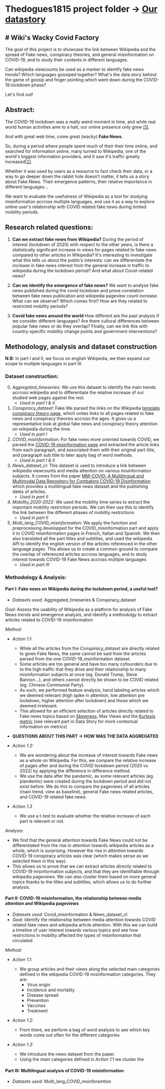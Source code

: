 # Thedogues1815 project folder -> [Our datastory](https://bottinel.github.io/TheDoguesDataStory/)

## # Wiki's Wacky Covid Factory
The goal of this project is to showcase the link between Wikipedia and the spread of Fake news, conspiracy theories, and general misinformation on COVID-19, and to study their contents in different languages. 

Can wikipedia viewcounts be used as a marker to identify fake news trends?
Which languages gossiped together? 
What's the data story behind the game of gossip and finger pointing which went down during the COVID-19 lockdown phase? 

Let's find out!

## Abstract: 
The COVID-19 lockdown was a really weird moment in time, and while real world human activities ame to a halt, our online presence only grew [[1]](https://www.sciencedirect.com/science/article/pii/S2210670721004637). 

And with great web time, come great (wacky) **Fake News**.

So, during a period where people spent much of their their time online, and searched for information online, many turned to Wikipedia, one of the world's biggest information providers, and it saw it's traffic greatly increased[[2]](https://arxiv.org/pdf/2005.08505.pdf).

Whether it was used by users as a resource to fact check their data, or a way to go deeper down the rabbit hole doesn’t matter, it tells us a story about Fake News. Their emergence patterns, their relative importance in different languages...

We want to evaluate the usefulness of Wikipedia as a tool for studying misinformation accross multiple languages, and use it as a way to explore online user's relationship with COVID related fake news during limited mobility periods.

## Research related questions: 

1. **Can we extract fake news from Wikipedia?**
During the period of interest (lockdown of 2020) with respect to the other years, is there a statistically significant increase in views for pages related to fake news compared to other articles in Wikipedia? It's interesting to investigate what this tells us about the public’s interests: can we differentiate the increase in fake news interest from the general increase in traffic to wikipedia during the lockdown period? And what about Covid-related news?

2. **Can we identify the emergence of fake news?**
We want to analyse fake news published during the covid lockdown and prove correlation between fake news publication and wikipedia pageview count increase. 
What can we observe? Which comes first? How are they related to restricted mobility periods?

3. **Covid fake news around the world**
How different are the past analysis if we consider different languages? Are there cultural differences between popular fake news or do they overlap? Finally, can we link this with country-specific mobility change points and government interventions?

## Methodology, analysis and dataset construction
**N.B:** In part I and II, we focus on english Wikipedia, we then expand our scope to multiple languages in part III. 

### **Dataset construction:** 

0. *Aggregated_timeseries:* We use this dataset to identify the main trends accross wikipedia and to differentiate the relative increase of our studied web pages against the rest.
    - *Used in part I & II*
1. *Conspiracy_dataset:* Fake We parsed the links on the Wikipedia [template conspiracy theory page](https://en.wikipedia.org/wiki/Template:Conspiracy_theories), which unites links to all pages related to fake news and conspiracy theories accross the ages. It gives us a representative look at global fake news and conspiracy theory attention on wikipedia during the time. 
    - *Used in part I*
2. *COVID_misinformation:* For fake news more oriented towards COVID, we parsed the [COVID-19 misinformation page](https://en.wikipedia.org/wiki/COVID-19_misinformation) and extracted the article links from each paragraph, and associated them with their original part title, and paragraph sub title to later apply bag of word methods. 
    - *Used in part I & II*
3. *News_dataset_cl:* This dataset is used to introduce a link between wikipedia viewcounts and media attention on various misinformation subjects. It comes from the paper [MM-COVID: A Multilingual and Multimodal Data Repository for Combating COVID-19 Disinformation](https://arxiv.org/abs/2011.04088) which provides a multilingual fake news dataset and the publishing dates of articles.
    - *Used in part II*
4. *Mobility_2020-2022:* We used the mobility time series to extract the important mobility restriction periods. We can then use this to identify the link between the different phases of mobility restrictions 
    - *Used in part II*
5. *Multi_lang_COVID_misinformation:* We apply the function and preprocessing developped for the COVID_misinformation part and apply it to COVID misinformation pages in French, Italian and Spanish. We then also translated all the part titles and subtitles, and used the wikipedia API to identify the english version of the articles referenced in the other language pages. This allows us to create a common ground to compare the overlap of referenced articles accross languages, and to study interest towards COVID-19 Fake News accross multiple languages
    - *Used in part III*

### **Methodology & Analysis:**

#### **Part I**: Fake news on Wikipedia during the lockdown period, a useful tool?
- *Datasets used:* Aggregated_timeseries & Conspiracy_dataset

*Goal:* Assess the usability of Wikipedia as a platform for analysis of Fake News trends and emergence analysis, and identify a methodolgy to extract articles related to COVID-19 misinformation

*Method:* 
- *Action 1.1:* 
    - While all the articles from the *Conspiracy_dataset* are directly related to given Fake News, the same cannot be said from the articles parsed from the one COVID-19_msinformation dataset. 
    - Some articles are too general and have too many cofounders due to to the high traffic that they drive and their relationship to many misinformation subjects at once (eg. Donald Trump, Steve Bannon...), and others cannot directly be shown to be COVID related (eg. Chinese Communist Party). 
    - As such, we performed feature analysis, hand labeling articles which we deemed relevant (high spike in attention, low attention pre lockdown, higher attention after lockdown) and those which we deemed irrelevant.
    - This allowed for an efficient selection of articles directly related to Fake news topics based on [Skewness](https://en.wikipedia.org/wiki/Skewness), Max Views and the [Kurtosis metric](https://en.wikipedia.org/wiki/Kurtosis) (see relevant part in Data Story for more contextual information on metrics)

- **QUESTIONS ABOUT THIS PART -> HOW WAS THE DATA AGGREGATED**
- *Action 1.2:* 
    - We are wondering about the increase of interest towards Fake news as a whole on Wikipedia. For this, we compare the relative increase of pages after and during the COVID lockdown period (2020 vs 2022) by applying the difference in difference method. 
    - We use the data after the pandemic, as some relevant articles (eg. plandemic) were created during the lockdown period and did not exist before. We do this to compare the pageviews of all articles (main trend, view as baseline), general Fake news related articles, and COVID-19 related fake news. 

- *Action 1.3* 
    - We use a t-test to evaluate whether the relative increase of each part is relevant or not.

*Analysis:* 
- We find that the general attention towards Fake News could not be differentiated from the rise in attention towards wikipedia articles as a whole, which is surprising. However the rise in attention towards COVID-19 conspiracy articles was clear (which makes sense as we selected them in this way). 
- This allows us to prove that we can extract articles directly related to COVID-19 misinformation subjects, and that they are identifiable through wikipedia pageviews. We can also cluster them based on more general topics thanks to the titles and subtitles, which allows us to do further analysis.

#### **Part II**: COVID-19 misinformation, the relationship between media attention and Wikipedia pageviews
- *Datasets used:* Covid_misinformation & News_dataset_cl
- *Goal:* Identify the relationship between media attention towards COVID related fake news and wikipedia article attention. With this we can build a timeline of user interest towards various topics and see how restrictions in mobility affected the types of misinformation that circulated

*Method:* 
- *Action 1.1:*
    - We group articles and their views along the selected main categories defined in the wikipedia COVID-19 misinformation categories. They are: 
        - Virus origin
        - Incidence and mortality
        - Disease spread
        - Prevention
        - Vaccines
        - Treatment

- *Action 1.2:*
    - From there, we perform a bag of word analysis to see which key words come out often for the different categories

- *Action 1.3:* 
    - We introduce the news dataset from the paper. 
    - Using the main categories defined in *Action 1.1* we cluster the 

#### **Part III**: Multilingual analysis of COVID-19 misinformation
- *Datasets used:* Multi_lang_COVID_msinforamtion

